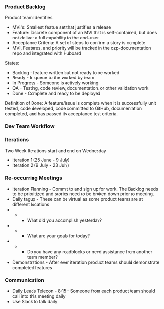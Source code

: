 ### Product Backlog
Product team Identifies
* MVI's: Smallest featue set that justifies a release
* Feature:  Discrete component of an MVI that is self-contained, but does not deliver a full capability to the end-user
* Acceptance Criteria: A set of steps to confirm a story is complete
* MVI, Features, and priority will be tracked in the ozp-documentation repo and integrated with Huboard

States:
* Backlog - feature written but not ready to be worked
* Ready - In queue to the worked by team
* In Progress - Someone is actively working
* QA - Testing, code review, documentation, or other validation work
* Done - Complete and ready to be deployed

Definition of Done: A feature/issue is complete when it is successfully unit tested, code developed, code committed to GitHub, documentation completed, and has passed its acceptance test criteria.

### Dev Team Workflow


### Iterations
Two Week Iterations start and end on Wednesday
* Iteration 1 (25 June - 9 July)
* Iteration 2 (9 July - 23 July)

### Re-occurring Meetings
* Iteration Planning - Commit to and sign up for work. The Backlog needs to be prioritized and stories need to be broken down prior to meeting.
* Daily tagup - These can be virtual as some product teams are at different locations
* * * What did you accomplish yesterday? 
* * * What are your goals for today? 
* * * Do you have any roadblocks or need assistance from another team member?
* Demonstrations - After ever iteration product teams should demonstrate completed features

### Communication
* Daily Leads Telecon - 8:15 - Someone from each product team should call into this meeting daily
* Use Slack to talk daily

